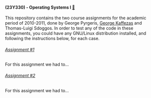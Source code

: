 #### (23Y330) - Operating Systems I [:link:](https://www.ceid.upatras.gr/en/undergraduate/courses/23%CE%A5330)
This repository contains the two course assignments for the academic period of 2010-2011, done by George Pyrgeris,
[George Kaffezas](https://github.com/gkffzs) and Thomas-Luigi Sdoggos. In order to test any of the code in these
assignments, you could have any GNU/Linux distribution installed, and following the instructions below, for each
case.

###### [Assignment #1]()
For this assignment we had to...

###### [Assignment #2]()
For this assignment we had to...